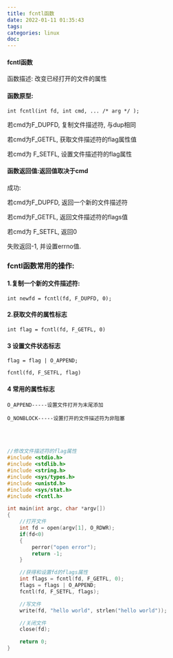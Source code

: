 ```yaml
---
title: fcntl函数
date: 2022-01-11 01:35:43
tags:
categories: linux
doc:
---
```




#### fcntl函数

函数描述: 改变已经打开的文件的属性

#### 函数原型: 

```
int fcntl(int fd, int cmd, ... /* arg */ );
```

若cmd为F_DUPFD, 复制文件描述符, 与dup相同

若cmd为F_GETFL, 获取文件描述符的flag属性值

若cmd为 F_SETFL, 设置文件描述符的flag属性

#### 函数返回值:返回值取决于cmd

成功:

若cmd为F_DUPFD, 返回一个新的文件描述符

若cmd为F_GETFL, 返回文件描述符的flags值

若cmd为 F_SETFL, 返回0

失败返回-1, 并设置errno值.

 

### fcntl函数常用的操作:

#### 1.复制一个新的文件描述符:

```
int newfd = fcntl(fd, F_DUPFD, 0);
```

#### 2.获取文件的属性标志

```
int flag = fcntl(fd, F_GETFL, 0)
```

#### 3 设置文件状态标志

```
flag = flag | O_APPEND;

fcntl(fd, F_SETFL, flag)
```

#### 4 常用的属性标志

```
O_APPEND-----设置文件打开为末尾添加

O_NONBLOCK-----设置打开的文件描述符为非阻塞
```



<br /><br />

```c
//修改文件描述符的flag属性
#include <stdio.h>
#include <stdlib.h>
#include <string.h>
#include <sys/types.h>
#include <unistd.h>
#include <sys/stat.h>
#include <fcntl.h>

int main(int argc, char *argv[])
{
	//打开文件
	int fd = open(argv[1], O_RDWR);
	if(fd<0)
	{
		perror("open error");
		return -1;
	}

	//获得和设置fd的flags属性
	int flags = fcntl(fd, F_GETFL, 0);
	flags = flags | O_APPEND;
	fcntl(fd, F_SETFL, flags);

	//写文件
	write(fd, "hello world", strlen("hello world"));

	//关闭文件
	close(fd);

	return 0;
}

```

